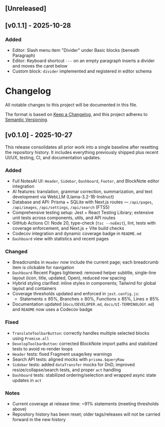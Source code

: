 ## [Unreleased]

## [v0.1.1] - 2025-10-28

### Added

- Editor: Slash menu item "Divider" under Basic blocks (beneath Paragraph)
- Editor: Keyboard shortcut `---` on an empty paragraph inserts a divider and moves the caret below
- Custom block: `divider` implemented and registered in editor schema

# Changelog

All notable changes to this project will be documented in this file.

The format is based on [Keep a Changelog](https://keepachangelog.com/en/1.0.0/),
and this project adheres to [Semantic Versioning](https://semver.org/spec/v2.0.0.html).

## [v0.1.0] - 2025-10-27

This release consolidates all prior work into a single baseline after resetting the repository history. It includes everything previously shipped plus recent UI/UX, testing, CI, and documentation updates.

### Added

- Full NotesAI UI: `Header`, `Sidebar`, `Dashboard`, `Footer`, and BlockNote editor integration
- AI features: translation, grammar correction, summarization, and text development via WebLLM (Llama-3.2-1B-Instruct)
- Database and API: Prisma + SQLite with Next.js routes — `/api/pages`, `/api/images`, `/api/settings`, `/api/search` (FTS5)
- Comprehensive testing setup: Jest + React Testing Library; extensive unit tests across components, utils, and API routes
- GitHub Actions CI: Node 20, type-check (`tsc --noEmit`), lint, tests with coverage enforcement, and Next.js + Vite build checks
- Codecov integration and dynamic coverage badge in `README.md`
- `Dashboard` view with statistics and recent pages

### Changed

- Breadcrumbs in `Header` now include the current page; each breadcrumb item is clickable for navigation
- `Dashboard` Recent Pages tightened: removed helper subtitle, single-line layout (icon, title, updated, Open), reduced row spacing
- Hybrid styling clarified: inline styles in components; Tailwind for global layout and containers
- Coverage thresholds updated and enforced in `jest.config.js`:
  - Statements ≥ 85%, Branches ≥ 80%, Functions ≥ 85%, Lines ≥ 85%
- Documentation updated (`docs/DEVELOPER.md`, `docs/UI-TERMINOLOGY.md`) and `README` now uses a Codecov badge

### Fixed

- `TranslateToolbarButton`: correctly handles multiple selected blocks using `Promise.all`
- `DevelopToolbarButton`: corrected BlockNote import paths and stabilized tests to avoid re-render loops
- `Header` tests: fixed Fragment usage/key warnings
- Search API tests: aligned mocks with `prisma.$queryRaw`
- `Sidebar` tests: added `dataTransfer` mocks for DnD, improved resize/collapse/search tests, and proper `act` handling
- `Dashboard` tests: stabilized ordering/selection and wrapped async state updates in `act`

### Notes

- Current coverage at release time: ~91% statements (meeting thresholds above)
- Repository history has been reset; older tags/releases will not be carried forward in the new history
